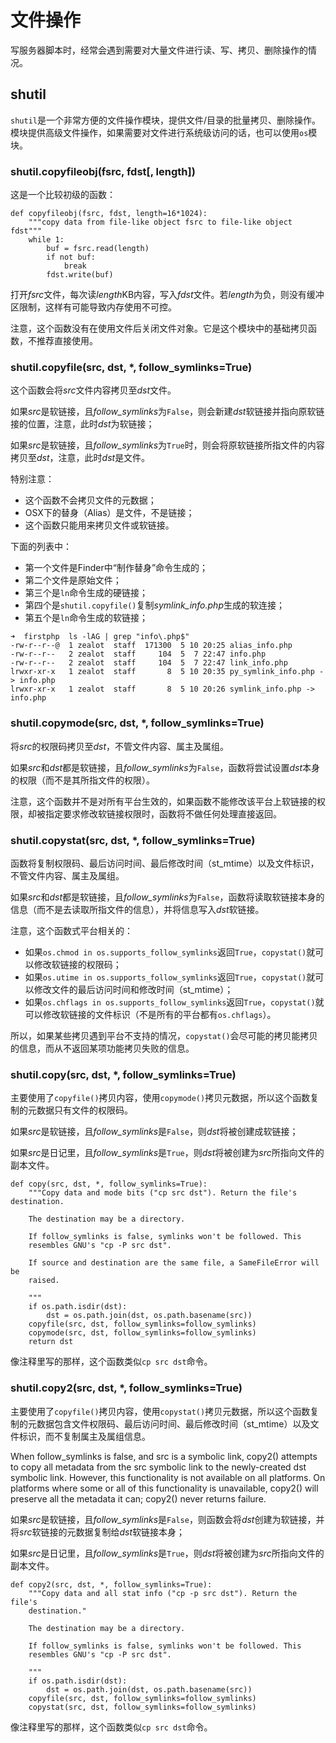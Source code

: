 # 文件操作

写服务器脚本时，经常会遇到需要对大量文件进行读、写、拷贝、删除操作的情况。

## shutil

`shutil`是一个非常方便的文件操作模块，提供文件/目录的批量拷贝、删除操作。模块提供高级文件操作，如果需要对文件进行系统级访问的话，也可以使用`os`模块。

### shutil.copyfileobj(fsrc, fdst[, length])

这是一个比较初级的函数：

```
def copyfileobj(fsrc, fdst, length=16*1024):
    """copy data from file-like object fsrc to file-like object fdst"""
    while 1:
        buf = fsrc.read(length)
        if not buf:
            break
        fdst.write(buf)
```

打开*fsrc*文件，每次读*length*KB内容，写入*fdst*文件。若*length*为负，则没有缓冲区限制，这样有可能导致内存使用不可控。

注意，这个函数没有在使用文件后关闭文件对象。它是这个模块中的基础拷贝函数，不推荐直接使用。

### shutil.copyfile(src, dst, *, follow_symlinks=True)

这个函数会将*src*文件内容拷贝至*dst*文件。

如果*src*是软链接，且*follow_symlinks*为`False`，则会新建*dst*软链接并指向原软链接的位置，注意，此时*dst*为软链接；

如果*src*是软链接，且*follow_symlinks*为`True`时，则会将原软链接所指文件的内容拷贝至*dst*，注意，此时*dst*是文件。

特别注意：

* 这个函数不会拷贝文件的元数据；
* OSX下的替身（Alias）是文件，不是链接；
* 这个函数只能用来拷贝文件或软链接。

下面的列表中：

* 第一个文件是Finder中“制作替身”命令生成的；
* 第二个文件是原始文件；
* 第三个是`ln`命令生成的硬链接；
* 第四个是`shutil.copyfile()`复制*symlink_info.php*生成的软连接；
* 第五个是`ln`命令生成的软链接；

```
➜  firstphp  ls -lAG | grep "info\.php$"
-rw-r--r--@  1 zealot  staff  171300  5 10 20:25 alias_info.php
-rw-r--r--   2 zealot  staff     104  5  7 22:47 info.php
-rw-r--r--   2 zealot  staff     104  5  7 22:47 link_info.php
lrwxr-xr-x   1 zealot  staff       8  5 10 20:35 py_symlink_info.php -> info.php
lrwxr-xr-x   1 zealot  staff       8  5 10 20:26 symlink_info.php -> info.php
```

### shutil.copymode(src, dst, *, follow_symlinks=True)

将*src*的权限码拷贝至*dst*，不管文件内容、属主及属组。

如果*src*和*dst*都是软链接，且*follow_symlinks*为`False`，函数将尝试设置*dst*本身的权限（而不是其所指文件的权限）。

注意，这个函数并不是对所有平台生效的，如果函数不能修改该平台上软链接的权限，却被指定要求修改软链接权限时，函数将不做任何处理直接返回。

### shutil.copystat(src, dst, *, follow_symlinks=True)

函数将复制权限码、最后访问时间、最后修改时间（st_mtime）以及文件标识，不管文件内容、属主及属组。

如果*src*和*dst*都是软链接，且*follow_symlinks*为`False`，函数将读取软链接本身的信息（而不是去读取所指文件的信息），并将信息写入*dst*软链接。

注意，这个函数式平台相关的：

* 如果`os.chmod in os.supports_follow_symlinks`返回`True`，`copystat()`就可以修改软链接的权限码；
* 如果`os.utime in os.supports_follow_symlinks`返回`True`，`copystat()`就可以修改文件的最后访问时间和修改时间（st_mtime）；
* 如果`os.chflags in os.supports_follow_symlinks`返回`True`，`copystat()`就可以修改软链接的文件标识（不是所有的平台都有`os.chflags`）。

所以，如果某些拷贝遇到平台不支持的情况，`copystat()`会尽可能的拷贝能拷贝的信息，而从不返回某项功能拷贝失败的信息。

### shutil.copy(src, dst, *, follow_symlinks=True)

主要使用了`copyfile()`拷贝内容，使用`copymode()`拷贝元数据，所以这个函数复制的元数据只有文件的权限码。

如果*src*是软链接，且*follow_symlinks*是`False`，则*dst*将被创建成软链接；

如果*src*是日记里，且*follow_symlinks*是`True`，则*dst*将被创建为*src*所指向文件的副本文件。

```
def copy(src, dst, *, follow_symlinks=True):
    """Copy data and mode bits ("cp src dst"). Return the file's destination.

    The destination may be a directory.

    If follow_symlinks is false, symlinks won't be followed. This
    resembles GNU's "cp -P src dst".

    If source and destination are the same file, a SameFileError will be
    raised.

    """
    if os.path.isdir(dst):
        dst = os.path.join(dst, os.path.basename(src))
    copyfile(src, dst, follow_symlinks=follow_symlinks)
    copymode(src, dst, follow_symlinks=follow_symlinks)
    return dst
```

像注释里写的那样，这个函数类似`cp src dst`命令。

### shutil.copy2(src, dst, *, follow_symlinks=True)

主要使用了`copyfile()`拷贝内容，使用`copystat()`拷贝元数据，所以这个函数复制的元数据包含文件权限码、最后访问时间、最后修改时间（st_mtime）以及文件标识，而不复制属主及属组信息。

When follow_symlinks is false, and src is a symbolic link, copy2() attempts to copy all metadata from the src symbolic link to the newly-created dst symbolic link. However, this functionality is not available on all platforms. On platforms where some or all of this functionality is unavailable, copy2() will preserve all the metadata it can; copy2() never returns failure.

如果*src*是软链接，且*follow_symlinks*是`False`，则函数会将*dst*创建为软链接，并将*src*软链接的元数据复制给*dst*软链接本身；

如果*src*是日记里，且*follow_symlinks*是`True`，则*dst*将被创建为*src*所指向文件的副本文件。


```
def copy2(src, dst, *, follow_symlinks=True):
    """Copy data and all stat info ("cp -p src dst"). Return the file's
    destination."

    The destination may be a directory.

    If follow_symlinks is false, symlinks won't be followed. This
    resembles GNU's "cp -P src dst".

    """
    if os.path.isdir(dst):
        dst = os.path.join(dst, os.path.basename(src))
    copyfile(src, dst, follow_symlinks=follow_symlinks)
    copystat(src, dst, follow_symlinks=follow_symlinks)
```

像注释里写的那样，这个函数类似`cp src dst`命令。
